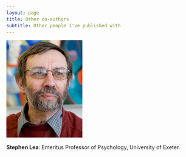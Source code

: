 ```yaml
---
layout: page
title: Other co-authors
subtitle: Other people I've published with
---
```


<img src="assets/img/segl by ingmar.jpg" alt="Stephen Lea" width="200">

**Stephen Lea**: Emeritus Professor of Psychology, University of Exeter.
